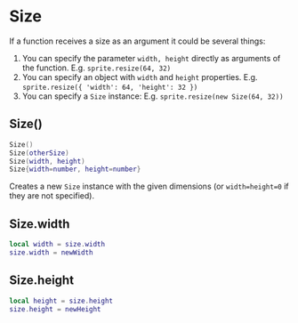 # Size

If a function receives a size as an argument it could be several things:

1. You can specify the parameter `width, height` directly as
   arguments of the function.
   E.g. `sprite.resize(64, 32)`
1. You can specify an object with `width` and `height` properties.
   E.g. `sprite.resize({ 'width': 64, 'height': 32 })`
1. You can specify a `Size` instance:
   E.g. `sprite.resize(new Size(64, 32))`

## Size()

```lua
Size()
Size(otherSize)
Size(width, height)
Size{width=number, height=number}
```

Creates a new `Size` instance with the given dimensions (or
`width=height=0` if they are not specified).

## Size.width

```lua
local width = size.width
size.width = newWidth
```

## Size.height

```lua
local height = size.height
size.height = newHeight
```

